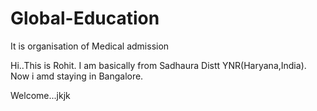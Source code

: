 # Global-Education
It is organisation of Medical admission

Hi..This is Rohit. I am basically from Sadhaura Distt YNR(Haryana,India). Now i amd staying in Bangalore.

Welcome...jkjk
